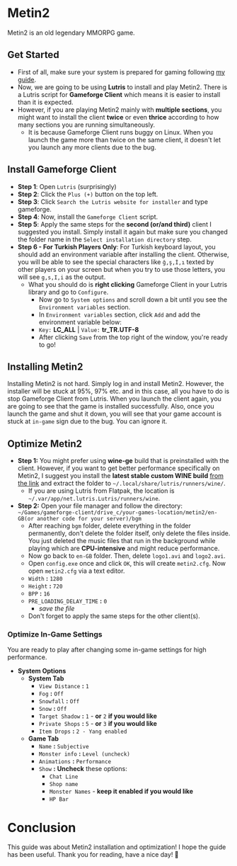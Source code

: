 # Metin2
Metin2 is an old legendary MMORPG game.
## Get Started
- First of all, make sure your system is prepared for gaming following [my guide](https://github.com/cutiepenguins/Linux-Gaming-Guide).
- Now, we are going to be using **Lutris** to install and play Metin2. There is a Lutris script for **Gameforge Client** which means it is easier to install than it is expected.
- However, if you are playing Metin2 mainly with **multiple sections**, you might want to install the client **twice** or even **thrice** according to how many sections you are running simultaneously.
    - It is because Gameforge Client runs buggy on Linux. When you launch the game more than twice on the same client, it doesn't let you launch any more clients due to the bug.
## Install Gameforge Client
- **Step 1**: Open `Lutris` (surprisingly)
- **Step 2**: Click the `Plus (+)` button on the top left.
- **Step 3**: Click `Search the Lutris website for installer` and type gameforge.
- **Step 4**: Now, install the `Gameforge Client` script.
- **Step 5**: Apply the same steps for the **second (or/and third)** client I suggested you install. Simply install it again but make sure you changed the folder name in the `Select installation directory` step.
- **Step 6 - For Turkish Players Only**: For Turkish keyboard layout, you should add an environment variable after installing the client. Otherwise, you will be able to see the special characters like `ğ,ş,İ,ı` texted by other players on your screen but when you try to use those letters, you will see `g,s,I,i` as the output.
    - What you should do is **right clicking** Gameforge Client in your Lutris library and go to `Configure`.
        - Now go to `System options` and scroll down a bit until you see the `Environment variables` section.
        - In `Environment variables` section, click `Add` and add the environment variable below:
        - `Key:` **LC_ALL** | `Value:` **tr_TR.UTF-8**
        - After clicking `Save` from the top right of the window, you're ready to go!
## Installing Metin2
Installing Metin2 is not hard. Simply log in and install Metin2. However, the installer will be stuck at 95%, 97% etc. and in this case, all you have to do is stop Gameforge Client from Lutris. When you launch the client again, you are going to see that the game is installed successfully. Also, once you launch the game and shut it down, you will see that your game account is stuck at `in-game` sign due to the bug. You can ignore it.
## Optimize Metin2
- **Step 1:** You might prefer using **wine-ge** build that is preinstalled with the client. However, if you want to get better performance specifically on Metin2, I suggest you install the **latest stable custom WINE build** [from the link](https://github.com/Kron4ek/Wine-Builds/releases) and extract the folder to `~/.local/share/lutris/runners/wine/`.
    - If you are using Lutris from Flatpak, the location is `~/.var/app/net.lutris.Lutris/runners/wine`.
- **Step 2:** Open your file manager and follow the directory:
`~/Games/gameforge-client/drive_c/your-games-location/metin2/en-GB(or another code for your server)/bgm`
    - After reaching `bgm` folder, delete everything in the folder permanently, don't delete the folder itself, only delete the files inside. You just deleted the music files that run in the background while playing which are **CPU-intensive** and might reduce performance.
    - Now go back to `en-GB` folder. Then, delete `logo1.avi` and `logo2.avi`.
    - Open `config.exe` once and click `OK`, this will create `metin2.cfg`. Now open `metin2.cfg` via a text editor.
    - `Width` **:** `1280`
    - `Height` **:** `720`
    - `BPP` **:** `16`
    - `PRE_LOADING_DELAY_TIME` **:** `0`
      - *save the file*
    - Don't forget to apply the same steps for the other client(s).
### Optimize In-Game Settings
You are ready to play after changing some in-game settings for high performance.
- **System Options**
  - **System Tab**
    - `View Distance` **:** `1`
    - `Fog` **:** `Off`
    - `Snowfall` **:** `Off`
    - `Snow` **:** `Off`
    - `Target Shadow` **:** `1` - **or** `2` **if you would like**
    - `Private Shops` **:** `5` - **or** `3` **if you would like**
    - `Item Drops` **:** `2 - Yang enabled`
  - **Game Tab**
    - `Name` **:** `Subjective`
    - `Monster info` **:** `Level (uncheck)`
    - `Animations` **:** `Performance`
    - `Show` **:** **Uncheck** these options:
      - `Chat Line`
      - `Shop name`
      - `Monster Names` - **keep it enabled if you would like**
      - `HP Bar`
# Conclusion
This guide was about Metin2 installation and optimization! I hope the guide has been useful. Thank you for reading, have a nice day! 🐧
